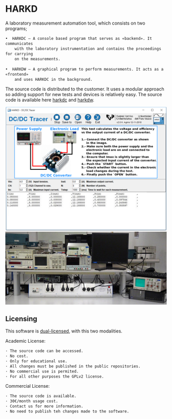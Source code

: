 # HARKD

A laboratory measurement automation tool, which consists on two programs;

	•  HARKDC – A console based program that serves as «backend». It communicates
		with the laboratory instrumentation and contains the proceedings for carrying
		on the measurements.
		
	•  HARKDW – A graphical program to perform measurements. It acts as a «frontend»
		and uses HARKDC in the background. 

The source code is distributed to the customer. It uses a modular approach so adding 
support for new tests and devices is relatively easy. The source code is available
here [harkdc](https://github.com/harkaitz/harkdc) and [harkdw](https://github.com/harkaitz/harkdw).

![harkdw](PRUEBA.png?cropResize=300)
![lab](lab.png?cropResize=500)

## Licensing

This software is [dual-licensed](https://en.wikipedia.org/wiki/Multi-licensing), with this
two modalities.

Academic License:

	· The source code can be accessed.
	· No cost.
	· Only for educational use.
	· All changes must be published in the public repositories.
	· No commercial use is permited.
	· For all other purposes the GPLv2 license.
	
Commercial License:

	· The source code is available.
	· 30€/month usage cost.
	· Contact us for more information.
	· No need to publish teh changes made to the software.
